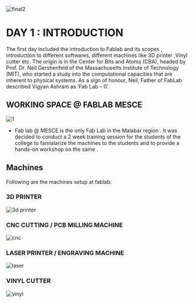 
![final2](https://user-images.githubusercontent.com/32665041/31853479-f3fb2068-b63d-11e7-813f-8eefc70d17aa.png)

# DAY 1 : INTRODUCTION 

The first day included the introduction to Fablab and its scopes , introduction to different softwares, different machines like 3D printer ,Vinyl cutter etc. 
The origin is in the Center for Bits and Atoms (CBA), headed by Prof. Dr. Neil Gershenfeld of the Massachusetts Institute of Technology (MIT), who started a study into the computational capacities that are inherent to physical systems. As a sign of honour, Neil, Father of FabLab described Vigyan Ashram as ‘Fab Lab – 0’.

## WORKING SPACE @ FABLAB MESCE


![1](https://user-images.githubusercontent.com/32665041/31853240-350e4408-b63a-11e7-96b7-a7e9e87c14c8.jpg)

* Fab lab @ MESCE is the only Fab Lab in the Malabar region . It was decided to conduct a 2 week training session for the students of the college to famialarize the machines to the students and to provide a hands-on workshop on the same .

## Machines 

Following are the machines setup at fablab.

### 3D PRINTER

![3d printer](https://user-images.githubusercontent.com/32665041/31853900-a7ea9d54-b645-11e7-83ca-212abe0c9f6c.png)

### CNC CUTTING / PCB MILLING MACHINE

![cnc](https://user-images.githubusercontent.com/32665041/31853901-a8577d0c-b645-11e7-8214-5a91cd2afe55.png)

### LASER PRINTER / ENGRAVING MACHINE

![laser](https://user-images.githubusercontent.com/32665041/31853902-a8b4140e-b645-11e7-835b-af7c34c57e1e.png)

### VINYL CUTTER

![vinyl](https://user-images.githubusercontent.com/32665041/31853903-a910ba42-b645-11e7-83af-5a0b0a02cd75.png)


